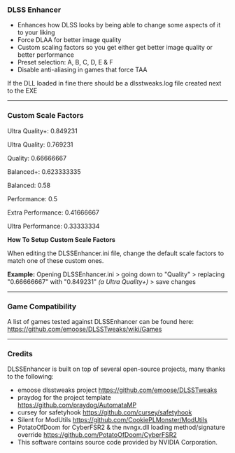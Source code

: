 ### DLSS Enhancer

- Enhances how DLSS looks by being able to change some aspects of it to your liking
- Force DLAA for better image quality
- Custom scaling factors so you get either get better image quality or better performance
- Preset selection: A, B, C, D, E & F
- Disable anti-aliasing in games that force TAA

If the DLL loaded in fine there should be a dlsstweaks.log file created next to the EXE

---

### Custom Scale Factors

Ultra Quality+: 0.849231

Ultra Quality: 0.769231

Quality: 0.66666667

Balanced+: 0.623333335

Balanced: 0.58

Performance: 0.5

Extra Performance: 0.41666667

Ultra Performance: 0.33333334

**How To Setup Custom Scale Factors**

When editing the DLSSEnhancer.ini file, change the default scale factors to match one of these custom ones. 

**Example:** Opening DLSSEnhancer.ini > going down to "Quality" > replacing "0.66666667" with "0.849231" *(a
Ultra Quality+)* > save changes

---
### Game Compatibility
A list of games tested against DLSSEnhancer can be found here: https://github.com/emoose/DLSSTweaks/wiki/Games

---
### Credits
DLSSEnhancer is built on top of several open-source projects, many thanks to the following:

- emoose dlsstweaks project https://github.com/emoose/DLSSTweaks
- praydog for the project template https://github.com/praydog/AutomataMP
- cursey for safetyhook https://github.com/cursey/safetyhook
- Silent for ModUtils https://github.com/CookiePLMonster/ModUtils
- PotatoOfDoom for CyberFSR2 & the nvngx.dll loading method/signature override https://github.com/PotatoOfDoom/CyberFSR2
- This software contains source code provided by NVIDIA Corporation.
